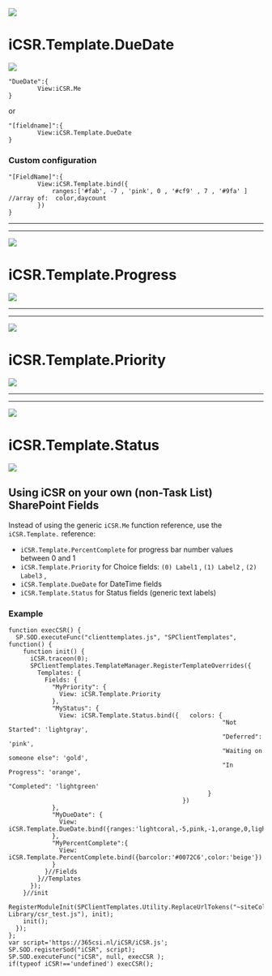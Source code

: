 ![](https://365csi.nl/iCSR/iCSR_names_DateTime.png)

# iCSR.Template.DueDate

![](https://365csi.nl/iCSR/images/duedate.jpg)

    "DueDate":{
            View:iCSR.Me
    }

or

    "[fieldname]":{
            View:iCSR.Template.DueDate
    }

### Custom configuration

    "[FieldName]":{
            View:iCSR.Template.bind({
                ranges:['#fab', -7 , 'pink', 0 , '#cf9' , 7 , '#9fa' ] //array of:  color,daycount
            })
    }

---
---

![](https://365csi.nl/iCSR/iCSR_names_Progress.png)

# iCSR.Template.Progress

![](https://365csi.nl/iCSR/images/progress.jpg)

---
---



![](https://365csi.nl/iCSR/iCSR_names_Priority.png)

# iCSR.Template.Priority

![](https://365csi.nl/iCSR/images/priority.jpg)


---
---


![](https://365csi.nl/iCSR/iCSR_names_Status.png)

# iCSR.Template.Status

![](https://365csi.nl/iCSR/images/status.jpg)


## Using iCSR on your own (non-Task List) SharePoint Fields

Instead of using the generic ``iCSR.Me`` function reference, use the ``iCSR.Template.`` reference:

* ``iCSR.Template.PercentComplete`` for progress bar number values between 0 and 1
* ``iCSR.Template.Priority`` for Choice fields: ``(0) Label1`` , ``(1) Label2`` , ``(2) Label3`` ,
* ``iCSR.Template.DueDate`` for DateTime fields
* ``iCSR.Template.Status`` for Status fields (generic text labels)

### Example

    function execCSR() {
      SP.SOD.executeFunc("clienttemplates.js", "SPClientTemplates", function() {
        function init() {
          iCSR.traceon(0);
          SPClientTemplates.TemplateManager.RegisterTemplateOverrides({
            Templates: {
              Fields: {
                "MyPriority": {
                  View: iCSR.Template.Priority
                },
                "MyStatus": {
                  View: iCSR.Template.Status.bind({   colors: {
                                                               "Not Started": 'lightgray',
                                                               "Deferred": 'pink',
                                                               "Waiting on someone else": 'gold',
                                                               "In Progress": 'orange',
                                                               "Completed": 'lightgreen'
                                                           }
                                                    })
                },
                "MyDueDate": {
                  View: iCSR.Template.DueDate.bind({ranges:'lightcoral,-5,pink,-1,orange,0,lightgreen,5,lightgreen'})
                },
                "MyPercentComplete":{
                  View: iCSR.Template.PercentComplete.bind({barcolor:'#0072C6',color:'beige'})
                }
              }//Fields
            }//Templates
          });
        }//init
        RegisterModuleInit(SPClientTemplates.Utility.ReplaceUrlTokens("~siteCollection/Style Library/csr_test.js"), init);
        init();
      });
    };
    var script='https://365csi.nl/iCSR/iCSR.js';
    SP.SOD.registerSod("iCSR", script);
    SP.SOD.executeFunc("iCSR", null, execCSR );
    if(typeof iCSR!=='undefined') execCSR();
